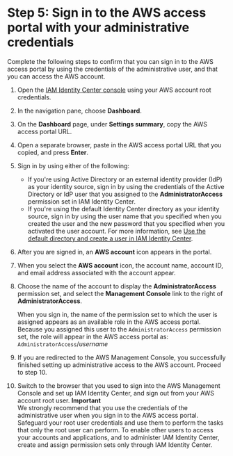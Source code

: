 # Step 5: Sign in to the AWS access portal with your administrative credentials<a name="get-started-sign-in-access-portal"></a>

Complete the following steps to confirm that you can sign in to the AWS access portal by using the credentials of the administrative user, and that you can access the AWS account\.

1. Open the [IAM Identity Center console](https://console.aws.amazon.com/singlesignon) using your AWS account root credentials\.

1. In the navigation pane, choose **Dashboard**\.

1. On the **Dashboard** page, under **Settings summary**, copy the AWS access portal URL\.

1. Open a separate browser, paste in the AWS access portal URL that you copied, and press **Enter**\. 

1. Sign in by using either of the following:
   + If you're using Active Directory or an external identity provider \(IdP\) as your identity source, sign in by using the credentials of the Active Directory or IdP user that you assigned to the **AdministratorAccess** permission set in IAM Identity Center\.
   + If you're using the default Identity Center directory as your identity source, sign in by using the user name that you specified when you created the user and the new password that you specified when you activated the user account\. For more information, see [Use the default directory and create a user in IAM Identity Center](get-started-use-identity-center-directory-create-user-in-identity-center.md)\.

1. After you are signed in, an **AWS account** icon appears in the portal\.

1. When you select the **AWS account** icon, the account name, account ID, and email address associated with the account appear\. 

1. Choose the name of the account to display the **AdministratorAccess** permission set, and select the **Management Console** link to the right of **AdministratorAccess**\. 

   When you sign in, the name of the permission set to which the user is assigned appears as an available role in the AWS access portal\. Because you assigned this user to the `AdministratorAccess` permission set, the role will appear in the AWS access portal as: `AdministratorAccess`/*username*

1. If you are redirected to the AWS Management Console, you successfully finished setting up administrative access to the AWS account\. Proceed to step 10\.

1. Switch to the browser that you used to sign into the AWS Management Console and set up IAM Identity Center, and sign out from your AWS account root user\.
**Important**  
We strongly recommend that you use the credentials of the administrative user when you sign in to the AWS access portal\. Safeguard your root user credentials and use them to perform the tasks that only the root user can perform\. To enable other users to access your accounts and applications, and to administer IAM Identity Center, create and assign permission sets only through IAM Identity Center\.